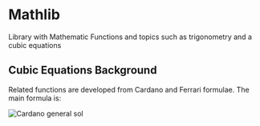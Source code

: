 # Mathlib
Library with Mathematic Functions and topics such as trigonometry and a cubic equations

## Cubic Equations Background
Related functions are developed from Cardano and Ferrari formulae.
The main formula is:

![Cardano general sol](https://user-images.githubusercontent.com/56207845/72664835-98eef780-39d0-11ea-94d2-32238f78a98d.jpg)
